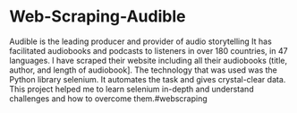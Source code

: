 # Web-Scraping-Audible
Audible is the leading producer and provider of audio storytelling
It has facilitated audiobooks and podcasts to listeners in over 180 countries, in 47 languages.
I have scraped their website including all their audiobooks (title, author, and length of audiobook]. The technology that was used was the Python library selenium. It automates the task and gives crystal-clear data. This project helped me to learn selenium in-depth and understand challenges and how to overcome them.#webscraping
